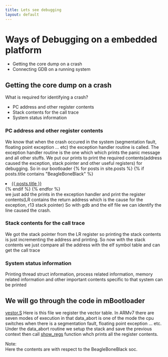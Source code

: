 ```yaml
---
title: Lets see debugging
layout: default
---
```


<h1>Ways of Debugging on a embedded platform</h1>
<ul>
<li>Getting the core dump on a crash</li>
<li>Connecting GDB on a running system</li>
</ul>

<h2>Getting the core dump on a crash</h2>
<p>What is required for identifying a crash?<br>
<ul>
<li>PC address and other register contents</li>
<li>Stack contents for the call trace</li>
<li>System status information</li>
</ul>
</p>
<h3>PC address and other register contents</h3>
<p>We know that when the crash occured in the system (segmentation fault, floating point exception ... etc) the exception handler routine is called. The exception handler routine is the one which
which prints the panic message and all other stuffs. We put our prints to print the required contents(address caused the exception, stack pointer and other useful registers) for debugging. So in our bootloader
{% for posts in site.posts %}
	{% if posts.title contains "BeagleBoneBlack" %}
		<li><a href="{{ posts.url }}">{{ posts.title }}</a></li>
	{% endif %}
{% endfor %}
<br>
we just add the prints in the exception handler and print the register contents(LR contains the return address which is the cause for the exception, r13 stack pointer)
So with gdb and the elf file we can identify the line caused the crash.
</p>
<h3>Stack contents for the call trace</h3>
<p>We got the stack pointer from the LR register so printing the stack contents is just incrementing the address and printing. So now with the stack contents we just compare all the address with the elf symbol table and can get the call trace</p>

<h3>System status information</h3>
<p>Printing thread struct information, process related information, memory related information and other important contents specific to that system can be printed</p>

<h2>We will go through the code in mBootloader</h2>
<p><a href="https://raw.githubusercontent.com/slpp95prashanth/Beaglebone-mBootloader/shell/arch/arm/cpu/armv7/vectors.S">vestor.S</a> Here is this file we register the vector table.
In ARMv7 there are seven modes of execution in that data_abort is one of the mode the cpu switches when there is a segmentation fault, floating point exception ... etc. Under the data_abort routine we setup the
stack and save the previous context then call <a href="https://raw.githubusercontent.com/slpp95prashanth/Beaglebone-mBootloader/shell/arch/arm/cpu/armv7/show_regs.c">show_regs</a> function whch prints all the
register contents.</p>

<p>Note:<br>
Here the contents are with respect to the BeagleBoneBlack soc.
</p>

